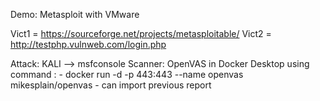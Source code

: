 Demo: Metasploit with VMware

Vict1 = https://sourceforge.net/projects/metasploitable/
Vict2 = http://testphp.vulnweb.com/login.php

Attack: KALI --> msfconsole
Scanner: OpenVAS in Docker Desktop using command :
    - docker run -d -p 443:443 --name openvas mikesplain/openvas
    - can import previous report



